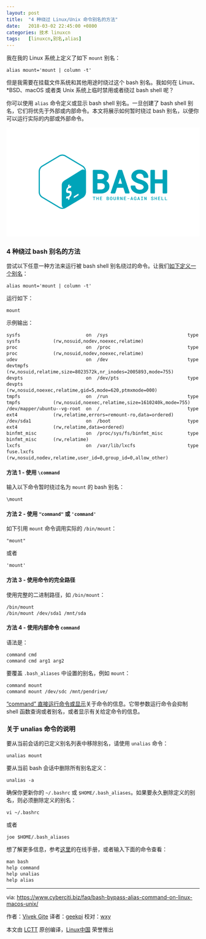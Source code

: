 ```yaml
---
layout: post
title:	"4 种绕过 Linux/Unix 命令别名的方法"
date:	2018-03-02 22:45:00 +0800 
categories:	技术 linuxcn 
tags:	[linuxcn,别名,alias]
---
```



我在我的 Linux 系统上定义了如下 `mount` 别名：



```
alias mount='mount | column -t'

```

但是我需要在挂载文件系统和其他用途时绕过这个 bash 别名。我如何在 Linux、\*BSD、macOS 或者类 Unix 系统上临时禁用或者绕过 bash shell 呢？


你可以使用 `alias` 命令定义或显示 bash shell 别名。一旦创建了 bash shell 别名，它们将优先于外部或内部命令。本文将展示如何暂时绕过 bash 别名，以便你可以运行实际的内部或外部命令。


![](/Asserts/Images/album/201803/02/224554oeovr4ya6u1om6ka.png)


### 4 种绕过 bash 别名的方法


尝试以下任意一种方法来运行被 bash shell 别名绕过的命令。让我们[如下定义一个别名](https://bash.cyberciti.biz/guide/Create_and_use_aliases)：



```
alias mount='mount | column -t'

```

运行如下：



```
mount

```

示例输出：



```
sysfs                        on  /sys                             type  sysfs            (rw,nosuid,nodev,noexec,relatime)
proc                         on  /proc                            type  proc             (rw,nosuid,nodev,noexec,relatime)
udev                         on  /dev                             type  devtmpfs         (rw,nosuid,relatime,size=8023572k,nr_inodes=2005893,mode=755)
devpts                       on  /dev/pts                         type  devpts           (rw,nosuid,noexec,relatime,gid=5,mode=620,ptmxmode=000)
tmpfs                        on  /run                             type  tmpfs            (rw,nosuid,noexec,relatime,size=1610240k,mode=755)
/dev/mapper/ubuntu--vg-root  on  /                                type  ext4             (rw,relatime,errors=remount-ro,data=ordered)
/dev/sda1                    on  /boot                            type  ext4             (rw,relatime,data=ordered)
binfmt_misc                  on  /proc/sys/fs/binfmt_misc         type  binfmt_misc      (rw,relatime)
lxcfs                        on  /var/lib/lxcfs                   type  fuse.lxcfs       (rw,nosuid,nodev,relatime,user_id=0,group_id=0,allow_other)

```

#### 方法 1 - 使用 `\command`


输入以下命令暂时绕过名为 `mount` 的 bash 别名：



```
\mount

```

#### 方法 2 - 使用 `"command"` 或 `'command'`


如下引用 `mount` 命令调用实际的 `/bin/mount`：



```
"mount"

```

或者



```
'mount'

```

#### 方法 3 - 使用命令的完全路径


使用完整的二进制路径，如 `/bin/mount`：



```
/bin/mount
/bin/mount /dev/sda1 /mnt/sda

```

#### 方法 4 - 使用内部命令 `command`


语法是：



```
command cmd
command cmd arg1 arg2

```

要覆盖 `.bash_aliases` 中设置的别名，例如 `mount`：



```
command mount
command mount /dev/sdc /mnt/pendrive/

```

[“command” 直接运行命令或显示](https://bash.cyberciti.biz/guide/Command)关于命令的信息。它带参数运行命令会抑制 shell 函数查询或者别名，或者显示有关给定命令的信息。


### 关于 unalias 命令的说明


要从当前会话的已定义别名列表中移除别名，请使用 `unalias` 命令：



```
unalias mount

```

要从当前 bash 会话中删除所有别名定义：



```
unalias -a

```

确保你更新你的 `~/.bashrc` 或 `$HOME/.bash_aliases`。如果要永久删除定义的别名，则必须删除定义的别名：



```
vi ~/.bashrc

```

或者



```
joe $HOME/.bash_aliases

```

想了解更多信息，参考[这里](https://www.gnu.org/software/bash/manual/bash.html)的在线手册，或者输入下面的命令查看：



```
man bash
help command
help unalias
help alias

```



---


via: <https://www.cyberciti.biz/faq/bash-bypass-alias-command-on-linux-macos-unix/>


作者：[Vivek Gite](https://www.cyberciti.biz) 译者：[geekpi](https://github.com/geekpi) 校对：[wxy](https://github.com/wxy)


本文由 [LCTT](https://github.com/LCTT/TranslateProject) 原创编译，[Linux中国](https://linux.cn/) 荣誉推出
